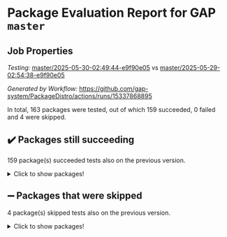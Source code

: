# Package Evaluation Report for GAP `master`

## Job Properties

*Testing:* [master/2025-05-30-02:49:44-e9f90e05](https://github.com/gap-system/PackageDistro/blob/data/reports/master/2025-05-30-02:49:44-e9f90e05) vs [master/2025-05-29-02:54:38-e9f90e05](https://github.com/gap-system/PackageDistro/blob/data/reports/master/2025-05-29-02:54:38-e9f90e05)

*Generated by Workflow:* https://github.com/gap-system/PackageDistro/actions/runs/15337868895

In total, 163 packages were tested, out of which 159 succeeded, 0 failed and 4 were skipped.

## :heavy_check_mark: Packages still succeeding

159 package(s) succeeded tests also on the previous version.
<details><summary>Click to show packages!</summary>

- 4ti2interface 2024.11-01 [(success)](https://github.com/gap-system/PackageDistro/actions/runs/15337868895/job/43158656654)
- ace 5.7.0 [(success)](https://github.com/gap-system/PackageDistro/actions/runs/15337868895/job/43158656646)
- aclib 1.3.2 [(success)](https://github.com/gap-system/PackageDistro/actions/runs/15337868895/job/43158656657)
- agt 0.3.1 [(success)](https://github.com/gap-system/PackageDistro/actions/runs/15337868895/job/43158656671)
- alco 1.1.1 [(success)](https://github.com/gap-system/PackageDistro/actions/runs/15337868895/job/43158656660)
- alnuth 3.2.1 [(success)](https://github.com/gap-system/PackageDistro/actions/runs/15337868895/job/43158656665)
- anupq 3.3.1 [(success)](https://github.com/gap-system/PackageDistro/actions/runs/15337868895/job/43158656650)
- atlasrep 2.1.9 [(success)](https://github.com/gap-system/PackageDistro/actions/runs/15337868895/job/43158656667)
- autodoc 2025.05.09 [(success)](https://github.com/gap-system/PackageDistro/actions/runs/15337868895/job/43158656662)
- automata 1.16 [(success)](https://github.com/gap-system/PackageDistro/actions/runs/15337868895/job/43158656668)
- automgrp 1.3.3 [(success)](https://github.com/gap-system/PackageDistro/actions/runs/15337868895/job/43158656682)
- autpgrp 1.11.1 [(success)](https://github.com/gap-system/PackageDistro/actions/runs/15337868895/job/43158656664)
- cap 2025.04-04 [(success)](https://github.com/gap-system/PackageDistro/actions/runs/15337868895/job/43158656672)
- caratinterface 2.3.7 [(success)](https://github.com/gap-system/PackageDistro/actions/runs/15337868895/job/43158656670)
- cddinterface 2024.09.02 [(success)](https://github.com/gap-system/PackageDistro/actions/runs/15337868895/job/43158656661)
- circle 1.6.6 [(success)](https://github.com/gap-system/PackageDistro/actions/runs/15337868895/job/43158656700)
- classicpres 1.22 [(success)](https://github.com/gap-system/PackageDistro/actions/runs/15337868895/job/43158656673)
- cohomolo 1.6.11 [(success)](https://github.com/gap-system/PackageDistro/actions/runs/15337868895/job/43158656669)
- congruence 1.2.7 [(success)](https://github.com/gap-system/PackageDistro/actions/runs/15337868895/job/43158656694)
- corefreesub 0.6 [(success)](https://github.com/gap-system/PackageDistro/actions/runs/15337868895/job/43158656685)
- corelg 1.57 [(success)](https://github.com/gap-system/PackageDistro/actions/runs/15337868895/job/43158656680)
- crime 1.6 [(success)](https://github.com/gap-system/PackageDistro/actions/runs/15337868895/job/43158656674)
- crisp 1.4.6 [(success)](https://github.com/gap-system/PackageDistro/actions/runs/15337868895/job/43158656676)
- crypting 0.10.5 [(success)](https://github.com/gap-system/PackageDistro/actions/runs/15337868895/job/43158656698)
- cryst 4.1.27 [(success)](https://github.com/gap-system/PackageDistro/actions/runs/15337868895/job/43158656683)
- crystcat 1.1.10 [(success)](https://github.com/gap-system/PackageDistro/actions/runs/15337868895/job/43158656678)
- ctbllib 1.3.11 [(success)](https://github.com/gap-system/PackageDistro/actions/runs/15337868895/job/43158656679)
- cubefree 1.20 [(success)](https://github.com/gap-system/PackageDistro/actions/runs/15337868895/job/43158656675)
- curlinterface 2.4.0 [(success)](https://github.com/gap-system/PackageDistro/actions/runs/15337868895/job/43158656695)
- cvec 2.8.3 [(success)](https://github.com/gap-system/PackageDistro/actions/runs/15337868895/job/43158656691)
- datastructures 0.3.1 [(success)](https://github.com/gap-system/PackageDistro/actions/runs/15337868895/job/43158656708)
- deepthought 1.0.8 [(success)](https://github.com/gap-system/PackageDistro/actions/runs/15337868895/job/43158656706)
- design 1.8.2 [(success)](https://github.com/gap-system/PackageDistro/actions/runs/15337868895/job/43158656707)
- difsets 2.3.1 [(success)](https://github.com/gap-system/PackageDistro/actions/runs/15337868895/job/43158656713)
- digraphs 1.10.0 [(success)](https://github.com/gap-system/PackageDistro/actions/runs/15337868895/job/43158656714)
- edim 1.3.8 [(success)](https://github.com/gap-system/PackageDistro/actions/runs/15337868895/job/43158656712)
- example 4.4.0 [(success)](https://github.com/gap-system/PackageDistro/actions/runs/15337868895/job/43158656699)
- examplesforhomalg 2023.10-01 [(success)](https://github.com/gap-system/PackageDistro/actions/runs/15337868895/job/43158656702)
- factint 1.6.3 [(success)](https://github.com/gap-system/PackageDistro/actions/runs/15337868895/job/43158656716)
- ferret 1.0.14 [(success)](https://github.com/gap-system/PackageDistro/actions/runs/15337868895/job/43158656705)
- fga 1.5.0 [(success)](https://github.com/gap-system/PackageDistro/actions/runs/15337868895/job/43158656704)
- fining 1.5.6 [(success)](https://github.com/gap-system/PackageDistro/actions/runs/15337868895/job/43158656710)
- float 1.0.7 [(success)](https://github.com/gap-system/PackageDistro/actions/runs/15337868895/job/43158656719)
- format 1.4.4 [(success)](https://github.com/gap-system/PackageDistro/actions/runs/15337868895/job/43158656729)
- forms 1.2.13 [(success)](https://github.com/gap-system/PackageDistro/actions/runs/15337868895/job/43158656725)
- fplsa 1.2.6 [(success)](https://github.com/gap-system/PackageDistro/actions/runs/15337868895/job/43158656727)
- fr 2.4.13 [(success)](https://github.com/gap-system/PackageDistro/actions/runs/15337868895/job/43158656730)
- francy 2.0.3 [(success)](https://github.com/gap-system/PackageDistro/actions/runs/15337868895/job/43158656724)
- fwtree 1.3 [(success)](https://github.com/gap-system/PackageDistro/actions/runs/15337868895/job/43158656722)
- gapdoc 1.6.7 [(success)](https://github.com/gap-system/PackageDistro/actions/runs/15337868895/job/43158656711)
- gauss 2024.11-01 [(success)](https://github.com/gap-system/PackageDistro/actions/runs/15337868895/job/43158656745)
- gaussforhomalg 2024.08-01 [(success)](https://github.com/gap-system/PackageDistro/actions/runs/15337868895/job/43158656737)
- gbnp 1.1.0 [(success)](https://github.com/gap-system/PackageDistro/actions/runs/15337868895/job/43158656721)
- generalizedmorphismsforcap 2025.02-01 [(success)](https://github.com/gap-system/PackageDistro/actions/runs/15337868895/job/43158656715)
- genss 1.6.9 [(success)](https://github.com/gap-system/PackageDistro/actions/runs/15337868895/job/43158656726)
- gradedmodules 2024.12-01 [(success)](https://github.com/gap-system/PackageDistro/actions/runs/15337868895/job/43158656740)
- gradedringforhomalg 2024.07-01 [(success)](https://github.com/gap-system/PackageDistro/actions/runs/15337868895/job/43158656738)
- grape 4.9.2 [(success)](https://github.com/gap-system/PackageDistro/actions/runs/15337868895/job/43158656735)
- groupoids 1.76 [(success)](https://github.com/gap-system/PackageDistro/actions/runs/15337868895/job/43158656748)
- grpconst 2.6.5 [(success)](https://github.com/gap-system/PackageDistro/actions/runs/15337868895/job/43158656736)
- guarana 0.96.3 [(success)](https://github.com/gap-system/PackageDistro/actions/runs/15337868895/job/43158656741)
- guava 3.20 [(success)](https://github.com/gap-system/PackageDistro/actions/runs/15337868895/job/43158656728)
- hap 1.66 [(success)](https://github.com/gap-system/PackageDistro/actions/runs/15337868895/job/43158656771)
- hapcryst 0.1.15 [(success)](https://github.com/gap-system/PackageDistro/actions/runs/15337868895/job/43158656732)
- hecke 1.5.4 [(success)](https://github.com/gap-system/PackageDistro/actions/runs/15337868895/job/43158656747)
- help 4.0 [(success)](https://github.com/gap-system/PackageDistro/actions/runs/15337868895/job/43158656749)
- homalg 2024.01-01 [(success)](https://github.com/gap-system/PackageDistro/actions/runs/15337868895/job/43158656775)
- homalgtocas 2023.11-01 [(success)](https://github.com/gap-system/PackageDistro/actions/runs/15337868895/job/43158656744)
- ibnp 0.15 [(success)](https://github.com/gap-system/PackageDistro/actions/runs/15337868895/job/43158656782)
- idrel 2.48 [(success)](https://github.com/gap-system/PackageDistro/actions/runs/15337868895/job/43158656746)
- images 1.3.3 [(success)](https://github.com/gap-system/PackageDistro/actions/runs/15337868895/job/43158656762)
- intpic 0.4.0 [(success)](https://github.com/gap-system/PackageDistro/actions/runs/15337868895/job/43158656786)
- io 4.9.1 [(success)](https://github.com/gap-system/PackageDistro/actions/runs/15337868895/job/43158656758)
- io_forhomalg 2023.02-04 [(success)](https://github.com/gap-system/PackageDistro/actions/runs/15337868895/job/43158656781)
- irredsol 1.4.4 [(success)](https://github.com/gap-system/PackageDistro/actions/runs/15337868895/job/43158656816)
- json 2.2.2 [(success)](https://github.com/gap-system/PackageDistro/actions/runs/15337868895/job/43158656799)
- jupyterkernel 1.5.1 [(success)](https://github.com/gap-system/PackageDistro/actions/runs/15337868895/job/43158656754)
- jupyterviz 1.5.6 [(success)](https://github.com/gap-system/PackageDistro/actions/runs/15337868895/job/43158656770)
- kan 1.37 [(success)](https://github.com/gap-system/PackageDistro/actions/runs/15337868895/job/43158656772)
- kbmag 1.5.11 [(success)](https://github.com/gap-system/PackageDistro/actions/runs/15337868895/job/43158656790)
- laguna 3.9.7 [(success)](https://github.com/gap-system/PackageDistro/actions/runs/15337868895/job/43158656766)
- liealgdb 2.2.1 [(success)](https://github.com/gap-system/PackageDistro/actions/runs/15337868895/job/43158656838)
- liepring 2.9.1 [(success)](https://github.com/gap-system/PackageDistro/actions/runs/15337868895/job/43158656785)
- liering 2.4.2 [(success)](https://github.com/gap-system/PackageDistro/actions/runs/15337868895/job/43158656767)
- linearalgebraforcap 2025.05-01 [(success)](https://github.com/gap-system/PackageDistro/actions/runs/15337868895/job/43158656778)
- lins 0.9 [(success)](https://github.com/gap-system/PackageDistro/actions/runs/15337868895/job/43158656773)
- localizeringforhomalg 2023.10-01 [(success)](https://github.com/gap-system/PackageDistro/actions/runs/15337868895/job/43158656783)
- loops 3.4.4 [(success)](https://github.com/gap-system/PackageDistro/actions/runs/15337868895/job/43158656791)
- lpres 1.1.1 [(success)](https://github.com/gap-system/PackageDistro/actions/runs/15337868895/job/43158656795)
- majoranaalgebras 1.5.2 [(success)](https://github.com/gap-system/PackageDistro/actions/runs/15337868895/job/43158656808)
- mapclass 1.4.6 [(success)](https://github.com/gap-system/PackageDistro/actions/runs/15337868895/job/43158656824)
- matgrp 0.71 [(success)](https://github.com/gap-system/PackageDistro/actions/runs/15337868895/job/43158656774)
- matricesforhomalg 2024.11-02 [(success)](https://github.com/gap-system/PackageDistro/actions/runs/15337868895/job/43158656801)
- modisom 3.0.0 [(success)](https://github.com/gap-system/PackageDistro/actions/runs/15337868895/job/43158656802)
- modulepresentationsforcap 2024.09-02 [(success)](https://github.com/gap-system/PackageDistro/actions/runs/15337868895/job/43158656853)
- modules 2024.12-01 [(success)](https://github.com/gap-system/PackageDistro/actions/runs/15337868895/job/43158656818)
- monoidalcategories 2025.03-02 [(success)](https://github.com/gap-system/PackageDistro/actions/runs/15337868895/job/43158656820)
- nconvex 2024.12-01 [(success)](https://github.com/gap-system/PackageDistro/actions/runs/15337868895/job/43158656832)
- nilmat 1.4.2 [(success)](https://github.com/gap-system/PackageDistro/actions/runs/15337868895/job/43158656794)
- nock 1.5 [(success)](https://github.com/gap-system/PackageDistro/actions/runs/15337868895/job/43158656823)
- normalizinterface 1.4.0 [(success)](https://github.com/gap-system/PackageDistro/actions/runs/15337868895/job/43158656804)
- nq 2.5.11 [(success)](https://github.com/gap-system/PackageDistro/actions/runs/15337868895/job/43158656809)
- numericalsgps 1.4.0 [(success)](https://github.com/gap-system/PackageDistro/actions/runs/15337868895/job/43158656814)
- openmath 11.5.3 [(success)](https://github.com/gap-system/PackageDistro/actions/runs/15337868895/job/43158656836)
- orb 5.0.0 [(success)](https://github.com/gap-system/PackageDistro/actions/runs/15337868895/job/43158656856)
- packagemanager 1.6.3 [(success)](https://github.com/gap-system/PackageDistro/actions/runs/15337868895/job/43158656825)
- patternclass 2.4.5 [(success)](https://github.com/gap-system/PackageDistro/actions/runs/15337868895/job/43158656822)
- permut 2.0.5 [(success)](https://github.com/gap-system/PackageDistro/actions/runs/15337868895/job/43158656815)
- polenta 1.3.11 [(success)](https://github.com/gap-system/PackageDistro/actions/runs/15337868895/job/43158656842)
- polymaking 0.8.7 [(success)](https://github.com/gap-system/PackageDistro/actions/runs/15337868895/job/43158656833)
- primgrp 3.4.4 [(success)](https://github.com/gap-system/PackageDistro/actions/runs/15337868895/job/43158656864)
- profiling 2.6.0 [(success)](https://github.com/gap-system/PackageDistro/actions/runs/15337868895/job/43158656845)
- qdistrnd 0.9.5 [(success)](https://github.com/gap-system/PackageDistro/actions/runs/15337868895/job/43158656841)
- qpa 1.35 [(success)](https://github.com/gap-system/PackageDistro/actions/runs/15337868895/job/43158656844)
- quagroup 1.8.4 [(success)](https://github.com/gap-system/PackageDistro/actions/runs/15337868895/job/43158656869)
- radiroot 2.9 [(success)](https://github.com/gap-system/PackageDistro/actions/runs/15337868895/job/43158656851)
- rcwa 4.7.1 [(success)](https://github.com/gap-system/PackageDistro/actions/runs/15337868895/job/43158656867)
- rds 1.8 [(success)](https://github.com/gap-system/PackageDistro/actions/runs/15337868895/job/43158656863)
- recog 1.4.4 [(success)](https://github.com/gap-system/PackageDistro/actions/runs/15337868895/job/43158656854)
- repndecomp 1.3.0 [(success)](https://github.com/gap-system/PackageDistro/actions/runs/15337868895/job/43158656862)
- repsn 3.1.2 [(success)](https://github.com/gap-system/PackageDistro/actions/runs/15337868895/job/43158656839)
- resclasses 4.7.3 [(success)](https://github.com/gap-system/PackageDistro/actions/runs/15337868895/job/43158656840)
- ringsforhomalg 2024.11-02 [(success)](https://github.com/gap-system/PackageDistro/actions/runs/15337868895/job/43158656873)
- sco 2023.08-01 [(success)](https://github.com/gap-system/PackageDistro/actions/runs/15337868895/job/43158656859)
- scscp 2.4.3 [(success)](https://github.com/gap-system/PackageDistro/actions/runs/15337868895/job/43158656899)
- semigroups 5.5.0 [(success)](https://github.com/gap-system/PackageDistro/actions/runs/15337868895/job/43158656905)
- sglppow 2.4 [(success)](https://github.com/gap-system/PackageDistro/actions/runs/15337868895/job/43158656893)
- sgpviz 0.999.6 [(success)](https://github.com/gap-system/PackageDistro/actions/runs/15337868895/job/43158656914)
- simpcomp 2.1.14 [(success)](https://github.com/gap-system/PackageDistro/actions/runs/15337868895/job/43158656906)
- singular 2024.06.03 [(success)](https://github.com/gap-system/PackageDistro/actions/runs/15337868895/job/43158656865)
- sl2reps 1.1 [(success)](https://github.com/gap-system/PackageDistro/actions/runs/15337868895/job/43158656895)
- sla 1.6.2 [(success)](https://github.com/gap-system/PackageDistro/actions/runs/15337868895/job/43158656886)
- smallantimagmas 0.4.1 [(success)](https://github.com/gap-system/PackageDistro/actions/runs/15337868895/job/43158656943)
- smallgrp 1.5.4 [(success)](https://github.com/gap-system/PackageDistro/actions/runs/15337868895/job/43158656908)
- smallsemi 0.7.2 [(success)](https://github.com/gap-system/PackageDistro/actions/runs/15337868895/job/43158656887)
- sonata 2.9.6 [(success)](https://github.com/gap-system/PackageDistro/actions/runs/15337868895/job/43158656898)
- sophus 1.27 [(success)](https://github.com/gap-system/PackageDistro/actions/runs/15337868895/job/43158656882)
- sotgrps 1.3 [(success)](https://github.com/gap-system/PackageDistro/actions/runs/15337868895/job/43158656874)
- spinsym 1.5.2 [(success)](https://github.com/gap-system/PackageDistro/actions/runs/15337868895/job/43158656890)
- standardff 1.0 [(success)](https://github.com/gap-system/PackageDistro/actions/runs/15337868895/job/43158656907)
- symbcompcc 1.3.2 [(success)](https://github.com/gap-system/PackageDistro/actions/runs/15337868895/job/43158656894)
- thelma 1.3 [(success)](https://github.com/gap-system/PackageDistro/actions/runs/15337868895/job/43158656901)
- tomlib 1.2.11 [(success)](https://github.com/gap-system/PackageDistro/actions/runs/15337868895/job/43158656911)
- toolsforhomalg 2025.05-01 [(success)](https://github.com/gap-system/PackageDistro/actions/runs/15337868895/job/43158656896)
- toric 1.9.6 [(success)](https://github.com/gap-system/PackageDistro/actions/runs/15337868895/job/43158656892)
- transgrp 3.6.5 [(success)](https://github.com/gap-system/PackageDistro/actions/runs/15337868895/job/43158656904)
- typeset 1.2.2 [(success)](https://github.com/gap-system/PackageDistro/actions/runs/15337868895/job/43158656909)
- ugaly 4.1.3 [(success)](https://github.com/gap-system/PackageDistro/actions/runs/15337868895/job/43158656921)
- unipot 1.6 [(success)](https://github.com/gap-system/PackageDistro/actions/runs/15337868895/job/43158656915)
- unitlib 4.2.0 [(success)](https://github.com/gap-system/PackageDistro/actions/runs/15337868895/job/43158656925)
- utils 0.89 [(success)](https://github.com/gap-system/PackageDistro/actions/runs/15337868895/job/43158656929)
- uuid 0.7 [(success)](https://github.com/gap-system/PackageDistro/actions/runs/15337868895/job/43158656938)
- walrus 0.9991 [(success)](https://github.com/gap-system/PackageDistro/actions/runs/15337868895/job/43158656919)
- wedderga 4.10.5 [(success)](https://github.com/gap-system/PackageDistro/actions/runs/15337868895/job/43158656927)
- wpe 0.8 [(success)](https://github.com/gap-system/PackageDistro/actions/runs/15337868895/job/43158656934)
- xmod 2.93 [(success)](https://github.com/gap-system/PackageDistro/actions/runs/15337868895/job/43158656926)
- xmodalg 1.32 [(success)](https://github.com/gap-system/PackageDistro/actions/runs/15337868895/job/43158656937)
- yangbaxter 0.10.6 [(success)](https://github.com/gap-system/PackageDistro/actions/runs/15337868895/job/43158656935)
- zeromqinterface 0.16 [(success)](https://github.com/gap-system/PackageDistro/actions/runs/15337868895/job/43158656923)
</details>

## :heavy_minus_sign: Packages that were skipped

4 package(s) skipped tests also on the previous version.
<details><summary>Click to show packages!</summary>

- browse 1.8.21 [(skipped)](https://github.com/gap-system/PackageDistro/actions/runs/15337868895/job/43158411955)
- itc 1.5.1 [(skipped)](https://github.com/gap-system/PackageDistro/actions/runs/15337868895/job/43158411955)
- polycyclic 2.16 [(skipped)](https://github.com/gap-system/PackageDistro/actions/runs/15337868895/job/43158411955)
- xgap 4.32 [(skipped)](https://github.com/gap-system/PackageDistro/actions/runs/15337868895/job/43158411955)
</details>


